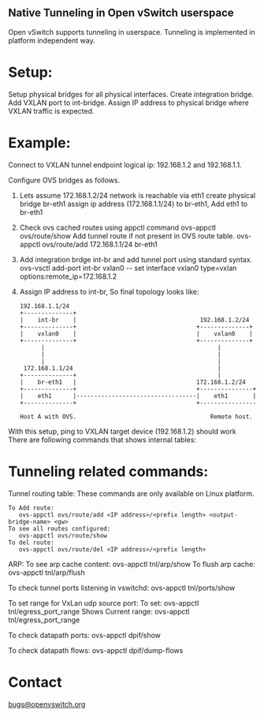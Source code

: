 Native Tunneling in Open vSwitch userspace
------------------------------------------

Open vSwitch supports tunneling in userspace. Tunneling is implemented in
platform independent way.

Setup:
======
Setup physical bridges for all physical interfaces. Create integration bridge.
Add VXLAN port to int-bridge. Assign IP address to physical bridge where
VXLAN traffic is expected.

Example:
========
Connect to VXLAN tunnel endpoint logical ip: 192.168.1.2 and 192.168.1.1.

Configure OVS bridges as follows.

1. Lets assume 172.168.1.2/24 network is reachable via eth1 create physical bridge br-eth1
   assign ip address (172.168.1.1/24) to br-eth1, Add eth1 to br-eth1
2. Check ovs cached routes using appctl command
   ovs-appctl ovs/route/show
   Add tunnel route if not present in OVS route table.
   ovs-appctl ovs/route/add 172.168.1.1/24 br-eth1
3. Add integration brdge int-br and add tunnel port using standard syntax.
   ovs-vsctl add-port int-br vxlan0 -- set interface vxlan0 type=vxlan  options:remote_ip=172.168.1.2
4. Assign IP address to int-br, So final topology looks like:


       192.168.1.1/24
       +--------------+
       |    int-br    |                                   192.168.1.2/24
       +--------------+                                  +--------------+
       |    vxlan0    |                                  |    vxlan0    |
       +--------------+                                  +--------------+
             |                                                 |
             |                                                 |
             |                                                 |
        172.168.1.1/24                                         |
       +--------------+                                        |
       |    br-eth1   |                                  172.168.1.2/24
       +--------------+                                  +---------------+
       |    eth1      |----------------------------------|    eth1       |
       +--------------+                                  +----------------

       Host A with OVS.                                      Remote host.

With this setup, ping to VXLAN target device (192.168.1.2) should work
There are following commands that shows internal tables:

Tunneling related commands:
===========================
Tunnel routing table:
    These commands are only available on Linux platform.

    To Add route:
       ovs-appctl ovs/route/add <IP address>/<prefix length> <output-bridge-name> <gw>
    To see all routes configured:
       ovs-appctl ovs/route/show
    To del route:
       ovs-appctl ovs/route/del <IP address>/<prefix length>

ARP:
    To see arp cache content:
       ovs-appctl tnl/arp/show
    To flush arp cache:
       ovs-appctl tnl/arp/flush

To check tunnel ports listening in vswitchd:
     ovs-appctl tnl/ports/show

To set range for VxLan udp source port:
     To set:
         ovs-appctl tnl/egress_port_range <num1> <num2>
     Shows Current range:
         ovs-appctl tnl/egress_port_range

To check datapath ports:
     ovs-appctl dpif/show

To check datapath flows:
     ovs-appctl dpif/dump-flows

Contact
=======
bugs@openvswitch.org
